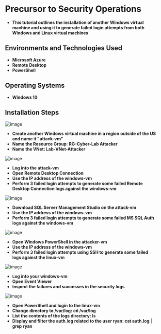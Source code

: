 <h1>Precursor to Security Operations</h1>

- <b>This tutorial outlines the installation of another Windows virtual machine and using it to generate failed login attempts from both Windows and Linux virtual machines</b>

<h2>Environments and Technologies Used</h2>

- <b>Microsoft Azure</b> 
- <b>Remote Desktop</b>
- <b>PowerShell</b>

<h2>Operating Systems</h2>

- <b>Windows 10</b>


<h2>Installation Steps</h2>

![image](https://github.com/user-attachments/assets/d47c2b24-baf6-457e-bbb9-83131b645ad3)
- <b>Create another Windows virtual machine in a region outside of the US and name it "attack-vm"</b>
- <b>Name the Resource Group: RG-Cyber-Lab Attacker</b>
- <b>Name the VNet: Lab-VNet-Attacker</b>

![image](https://github.com/user-attachments/assets/0f3509df-8ac6-4224-848a-add810dbbbc9)
- <b>Log into the attack-vm</b>
- <b>Open Remote Desktop Connection</b>
- <b>Use the IP address of the windows-vm</b>
- <b>Perform 3 failed login attempts to generate some failed Remote Desktop Connection logs against the windows-vm</b>

![image](https://github.com/user-attachments/assets/d4a33559-3389-40a7-9107-430b1b4b2296)
- <b>Download SQL Server Management Studio on the attack-vm</b>
- <b>Use the IP address of the windows-vm</b>
- <b>Perform 3 failed login attempts to generate some failed MS SQL Auth logs against the windows-vm</b>

![image](https://github.com/user-attachments/assets/8453203d-b20a-4340-8e93-75901186d719)
- <b>Open Windows PowerShell in the attacker-vm</b>
- <b>Use the IP address of the windows-vm</b>
- <b>Perform 3 failed login attempts using SSH to generate some failed logs against the linux-vm</b>

![image](https://github.com/user-attachments/assets/446f1b83-930b-4b59-8d9a-147989daa88c)
- <b>Log into your windows-vm</b>
- <b>Open Event Viewer</b>
- <b>Inspect the failures and successes in the security logs</b>

![image](https://github.com/user-attachments/assets/4dceeabf-f38e-47bc-818b-fc969d81e9c4)
- <b>Open PowerShell and login to the linux-vm</b>
- <b>Change directory to /var/log: cd /var/log</b>
- <b>List the contents of the logs directory: ls</b>
- <b>Display and filter the auth.log related to the user ryan: cat auth.log | grep ryan</b>
